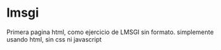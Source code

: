 # lmsgi

Primera pagina html, como ejercicio de LMSGI sin formato. simplemente usando html, sin css ni javascript
